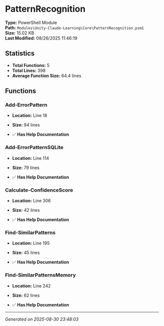 # PatternRecognition

**Type:** PowerShell Module  
**Path:** `Modules\Unity-Claude-Learning\Core\PatternRecognition.psm1`  
**Size:** 15.02 KB  
**Last Modified:** 08/26/2025 11:46:19  

## Statistics

- **Total Functions:** 5
- **Total Lines:** 398
- **Average Function Size:** 64.4 lines

## Functions


### Add-ErrorPattern

- **Location:** Line 18
- **Size:** 94 lines

- ✅ **Has Help Documentation** 
### Add-ErrorPatternSQLite

- **Location:** Line 114
- **Size:** 79 lines

- ✅ **Has Help Documentation** 
### Calculate-ConfidenceScore

- **Location:** Line 306
- **Size:** 42 lines

- ✅ **Has Help Documentation** 
### Find-SimilarPatterns

- **Location:** Line 195
- **Size:** 45 lines

- ✅ **Has Help Documentation** 
### Find-SimilarPatternsMemory

- **Location:** Line 242
- **Size:** 62 lines

- ✅ **Has Help Documentation**

---
*Generated on 2025-08-30 23:48:03*
